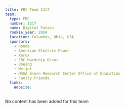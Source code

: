 ```yaml
---
title: FRC Team 1317
team:
  type: FRC
  number: 1317
  name: Digital Fusion
  rookie_year: 2004
  location: Columbus, Ohio, USA
  sponsors:
    - Honda
    - American Electric Power
    - Xerox
    - FRC Hardship Grant
    - Boeing
    - Meijer
    - NASA Glenn Research Center Office of Education
    - Family Friends
  links:
    Website: 
---
```

No content has been added for this team